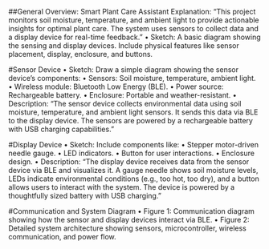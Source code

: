 
##General Overview: Smart Plant Care Assistant
Explanation:
“This project monitors soil moisture, temperature, and ambient light to provide actionable insights for optimal plant care. The system uses sensors to collect data and a display device for real-time feedback.”
	•	Sketch: A basic diagram showing the sensing and display devices. Include physical features like sensor placement, display, enclosure, and buttons.

#Sensor Device
	•	Sketch: Draw a simple diagram showing the sensor device’s components:
	•	Sensors: Soil moisture, temperature, ambient light.
	•	Wireless module: Bluetooth Low Energy (BLE).
	•	Power source: Rechargeable battery.
	•	Enclosure: Portable and weather-resistant.
	•	Description:
“The sensor device collects environmental data using soil moisture, temperature, and ambient light sensors. It sends this data via BLE to the display device. The sensors are powered by a rechargeable battery with USB charging capabilities.”

#Display Device
	•	Sketch: Include components like:
	•	Stepper motor-driven needle gauge.
	•	LED indicators.
	•	Button for user interactions.
	•	Enclosure design.
	•	Description:
“The display device receives data from the sensor device via BLE and visualizes it. A gauge needle shows soil moisture levels, LEDs indicate environmental conditions (e.g., too hot, too dry), and a button allows users to interact with the system. The device is powered by a thoughtfully sized battery with USB charging.”

#Communication and System Diagram
	•	Figure 1: Communication diagram showing how the sensor and display devices interact via BLE.
	•	Figure 2: Detailed system architecture showing sensors, microcontroller, wireless communication, and power flow.